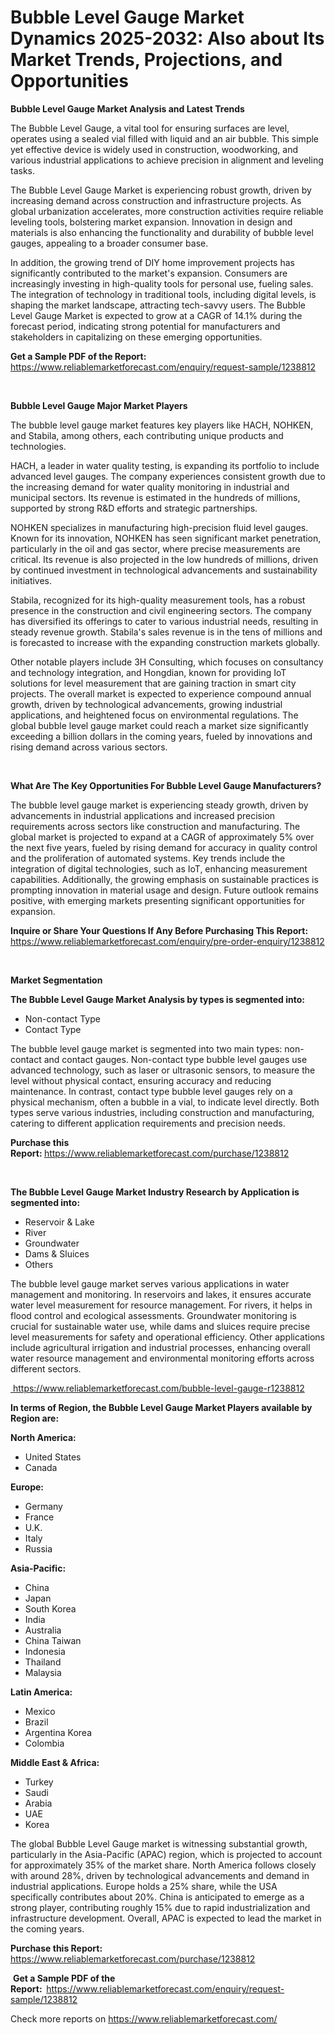 <p><h1>Bubble Level Gauge Market Dynamics 2025-2032: Also about Its Market Trends, Projections, and Opportunities</h1></p><p><strong>Bubble Level Gauge Market Analysis and Latest Trends</strong></p>
<p><p>The Bubble Level Gauge, a vital tool for ensuring surfaces are level, operates using a sealed vial filled with liquid and an air bubble. This simple yet effective device is widely used in construction, woodworking, and various industrial applications to achieve precision in alignment and leveling tasks. </p><p>The Bubble Level Gauge Market is experiencing robust growth, driven by increasing demand across construction and infrastructure projects. As global urbanization accelerates, more construction activities require reliable leveling tools, bolstering market expansion. Innovation in design and materials is also enhancing the functionality and durability of bubble level gauges, appealing to a broader consumer base.</p><p>In addition, the growing trend of DIY home improvement projects has significantly contributed to the market's expansion. Consumers are increasingly investing in high-quality tools for personal use, fueling sales. The integration of technology in traditional tools, including digital levels, is shaping the market landscape, attracting tech-savvy users. The Bubble Level Gauge Market is expected to grow at a CAGR of 14.1% during the forecast period, indicating strong potential for manufacturers and stakeholders in capitalizing on these emerging opportunities.</p></p>
<p><strong>Get a Sample PDF of the Report:&nbsp;</strong> <a href="https://www.reliablemarketforecast.com/enquiry/request-sample/1238812?utm_campaign=3122&utm_medium=2&utm_source=Github&utm_content=ia&utm_term=11042025&utm_id=bubble-level-gauge">https://www.reliablemarketforecast.com/enquiry/request-sample/1238812</a></p>
<p>&nbsp;</p>
<p><strong>Bubble Level Gauge Major Market Players</strong></p>
<p><p>The bubble level gauge market features key players like HACH, NOHKEN, and Stabila, among others, each contributing unique products and technologies. </p><p>HACH, a leader in water quality testing, is expanding its portfolio to include advanced level gauges. The company experiences consistent growth due to the increasing demand for water quality monitoring in industrial and municipal sectors. Its revenue is estimated in the hundreds of millions, supported by strong R&D efforts and strategic partnerships.</p><p>NOHKEN specializes in manufacturing high-precision fluid level gauges. Known for its innovation, NOHKEN has seen significant market penetration, particularly in the oil and gas sector, where precise measurements are critical. Its revenue is also projected in the low hundreds of millions, driven by continued investment in technological advancements and sustainability initiatives.</p><p>Stabila, recognized for its high-quality measurement tools, has a robust presence in the construction and civil engineering sectors. The company has diversified its offerings to cater to various industrial needs, resulting in steady revenue growth. Stabila's sales revenue is in the tens of millions and is forecasted to increase with the expanding construction markets globally.</p><p>Other notable players include 3H Consulting, which focuses on consultancy and technology integration, and Hongdian, known for providing IoT solutions for level measurement that are gaining traction in smart city projects. The overall market is expected to experience compound annual growth, driven by technological advancements, growing industrial applications, and heightened focus on environmental regulations. The global bubble level gauge market could reach a market size significantly exceeding a billion dollars in the coming years, fueled by innovations and rising demand across various sectors.</p></p>
<p>&nbsp;</p>
<p><strong>What Are The Key Opportunities For Bubble Level Gauge Manufacturers?</strong></p>
<p><p>The bubble level gauge market is experiencing steady growth, driven by advancements in industrial applications and increased precision requirements across sectors like construction and manufacturing. The global market is projected to expand at a CAGR of approximately 5% over the next five years, fueled by rising demand for accuracy in quality control and the proliferation of automated systems. Key trends include the integration of digital technologies, such as IoT, enhancing measurement capabilities. Additionally, the growing emphasis on sustainable practices is prompting innovation in material usage and design. Future outlook remains positive, with emerging markets presenting significant opportunities for expansion.</p></p>
<p><strong>Inquire or Share Your Questions If Any Before Purchasing This Report:</strong> <a href="https://www.reliablemarketforecast.com/enquiry/pre-order-enquiry/1238812?utm_campaign=3122&utm_medium=2&utm_source=Github&utm_content=ia&utm_term=11042025&utm_id=bubble-level-gauge">https://www.reliablemarketforecast.com/enquiry/pre-order-enquiry/1238812</a></p>
<p>&nbsp;</p>
<p><strong>Market Segmentation</strong></p>
<p><strong>The Bubble Level Gauge Market Analysis by types is segmented into:</strong></p>
<p><ul><li>Non-contact Type</li><li>Contact Type</li></ul></p>
<p><p>The bubble level gauge market is segmented into two main types: non-contact and contact gauges. Non-contact type bubble level gauges use advanced technology, such as laser or ultrasonic sensors, to measure the level without physical contact, ensuring accuracy and reducing maintenance. In contrast, contact type bubble level gauges rely on a physical mechanism, often a bubble in a vial, to indicate level directly. Both types serve various industries, including construction and manufacturing, catering to different application requirements and precision needs.</p></p>
<p><strong>Purchase this Report:&nbsp;</strong><a href="https://www.reliablemarketforecast.com/purchase/1238812?utm_campaign=3122&utm_medium=2&utm_source=Github&utm_content=ia&utm_term=11042025&utm_id=bubble-level-gauge">https://www.reliablemarketforecast.com/purchase/1238812</a></p>
<p>&nbsp;</p>
<p><strong>The Bubble Level Gauge Market Industry Research by Application is segmented into:</strong></p>
<p><ul><li>Reservoir & Lake</li><li>River</li><li>Groundwater</li><li>Dams & Sluices</li><li>Others</li></ul></p>
<p><p>The bubble level gauge market serves various applications in water management and monitoring. In reservoirs and lakes, it ensures accurate water level measurement for resource management. For rivers, it helps in flood control and ecological assessments. Groundwater monitoring is crucial for sustainable water use, while dams and sluices require precise level measurements for safety and operational efficiency. Other applications include agricultural irrigation and industrial processes, enhancing overall water resource management and environmental monitoring efforts across different sectors.</p></p>
<p><a href="https://www.reliablemarketforecast.com/bubble-level-gauge-r1238812?utm_campaign=3122&utm_medium=2&utm_source=Github&utm_content=ia&utm_term=11042025&utm_id=bubble-level-gauge">&nbsp;https://www.reliablemarketforecast.com/bubble-level-gauge-r1238812</a></p>
<p><strong>In terms of Region, the Bubble Level Gauge Market Players available by Region are:</strong></p>
<p>
    <p> <strong> North America: </strong>
        <ul>
            <li>United States</li>
            <li>Canada</li>
        </ul>
        </p> 
    <p> <strong> Europe: </strong>
        <ul>
            <li>Germany</li>
            <li>France</li>
            <li>U.K.</li>
            <li>Italy</li>
            <li>Russia</li>
        </ul>
        </p> 
    <p> <strong> Asia-Pacific: </strong>
        <ul>
            <li>China</li>
            <li>Japan</li>
            <li>South Korea</li>
            <li>India</li>
            <li>Australia</li>
            <li>China Taiwan</li>
            <li>Indonesia</li>
            <li>Thailand</li>
            <li>Malaysia</li>
        </ul>
        </p> 
    <p> <strong> Latin America: </strong>
        <ul>
            <li>Mexico</li>
            <li>Brazil</li>
            <li>Argentina Korea</li>
            <li>Colombia</li>
        </ul>
        </p> 
    <p> <strong> Middle East & Africa: </strong>
        <ul>
            <li>Turkey</li>
            <li>Saudi</li>
            <li>Arabia</li>
            <li>UAE</li>
            <li>Korea</li>
        </ul>
    </p>
    </p>
<p><p>The global Bubble Level Gauge market is witnessing substantial growth, particularly in the Asia-Pacific (APAC) region, which is projected to account for approximately 35% of the market share. North America follows closely with around 28%, driven by technological advancements and demand in industrial applications. Europe holds a 25% share, while the USA specifically contributes about 20%. China is anticipated to emerge as a strong player, contributing roughly 15% due to rapid industrialization and infrastructure development. Overall, APAC is expected to lead the market in the coming years.</p></p>
<p><strong>Purchase this Report: </strong><a href="https://www.reliablemarketforecast.com/purchase/1238812?utm_campaign=3122&utm_medium=2&utm_source=Github&utm_content=ia&utm_term=11042025&utm_id=bubble-level-gauge">https://www.reliablemarketforecast.com/purchase/1238812</a></p>
<p>&nbsp;<strong>Get a Sample PDF of the Report:&nbsp;&nbsp;</strong><a href="https://www.reliablemarketforecast.com/enquiry/request-sample/1238812?utm_campaign=3122&utm_medium=2&utm_source=Github&utm_content=ia&utm_term=11042025&utm_id=bubble-level-gauge">https://www.reliablemarketforecast.com/enquiry/request-sample/1238812</a></p>
<p><strong></strong></p>
<p>Check more reports on <a href="https://www.reliablemarketforecast.com/?utm_campaign=3122&utm_medium=2&utm_source=Github&utm_content=ia&utm_term=11042025&utm_id=bubble-level-gauge">https://www.reliablemarketforecast.com/</a></p>